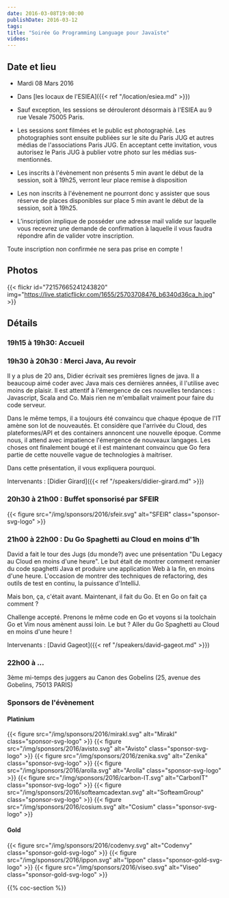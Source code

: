 ```yaml
---
date: 2016-03-08T19:00:00
publishDate: 2016-03-12
tags:
title: "Soirée Go Programming Language pour Javaïste"
videos:
---
```


## Date et lieu

- Mardi 08 Mars 2016
- Dans [les locaux de l'ESIEA]({{< ref "/location/esiea.md" >}})

- Sauf exception, les sessions se dérouleront désormais à l'ESIEA au 9 rue Vesale 75005 Paris.
- Les sessions sont filmées et le public est photographié. Les photographies sont ensuite publiées sur le site du Paris JUG et autres médias de l'associations Paris JUG. En acceptant cette invitation, vous autorisez le Paris JUG à publier votre photo sur les médias sus-mentionnés.
- Les inscrits à l'évènement non présents 5 min avant le début de la session, soit à 19h25, verront leur place remise à disposition
- Les non inscrits à l'évènement ne pourront donc y assister que sous réserve de places disponibles sur place 5 min avant le début de la session, soit à 19h25.
- L’inscription implique de posséder une adresse mail valide sur laquelle vous recevrez une demande de confirmation à laquelle il vous faudra répondre afin de valider votre inscription.

Toute inscription non confirmée ne sera pas prise en compte !


## Photos

{{< flickr id="72157665241243820" img="https://live.staticflickr.com/1655/25703708476_b6340d36ca_h.jpg" >}}


## Détails

### 19h15 à 19h30: Accueil

### 19h30 à 20h30 : Merci Java, Au revoir

Il y a plus de 20 ans, Didier écrivait ses premières lignes de java. Il a beaucoup aimé coder avec Java mais ces dernières années, il l'utilise avec moins de plaisir. Il est attentif à l'émergence de ces nouvelles tendances : Javascript, Scala and Co. Mais rien ne m'emballait vraiment pour faire du code serveur.

Dans le même temps, il a toujours été convaincu que chaque époque de l'IT amène son lot de nouveautés. Et considère que l'arrivée du Cloud, des plateformes/API et des containers annoncent une nouvelle époque. Comme nous, il attend avec impatience l'émergence de nouveaux langages. Les choses ont finalement bougé et il est maintenant convaincu que Go fera partie de cette nouvelle vague de technologies à maitriser.

Dans cette présentation, il vous expliquera pourquoi.

Intervenants : [Didier Girard]({{< ref "/speakers/didier-girard.md" >}})


### 20h30 à 21h00 : Buffet sponsorisé par SFEIR

{{< figure src="/img/sponsors/2016/sfeir.svg" alt="SFEIR" class="sponsor-svg-logo" >}}


### 21h00 à 22h00 : Du Go Spaghetti au Cloud en moins d'1h

David a fait le tour des Jugs (du monde?) avec une présentation "Du Legacy au Cloud en moins d'une heure". Le but était de montrer comment remanier du code spaghetti Java et produire une application Web à la fin, en moins d'une heure. L'occasion de montrer des techniques de refactoring, des outils de test en continu, la puissance d'IntelliJ.

Mais bon, ça, c'était avant. Maintenant, il fait du Go. Et en Go on fait ça comment ?

Challenge accepté. Prenons le même code en Go et voyons si la toolchain Go et Vim nous amènent aussi loin. Le but ? Aller du Go Spaghetti au Cloud en moins d'une heure !

Intervenants : [David Gageot]({{< ref "/speakers/david-gageot.md" >}})


### 22h00 à ...

3ème mi-temps des juggers au Canon des Gobelins (25, avenue des Gobelins, 75013 PARIS)


### Sponsors de l'évènement

#### Platinium
{{< figure src="/img/sponsors/2016/mirakl.svg" alt="Mirakl" class="sponsor-svg-logo" >}}
{{< figure src="/img/sponsors/2016/avisto.svg" alt="Avisto" class="sponsor-svg-logo" >}}
{{< figure src="/img/sponsors/2016/zenika.svg" alt="Zenika" class="sponsor-svg-logo" >}}
{{< figure src="/img/sponsors/2016/arolla.svg" alt="Arolla" class="sponsor-svg-logo" >}}
{{< figure src="/img/sponsors/2016/carbon-IT.svg" alt="CarbonIT" class="sponsor-svg-logo" >}}
{{< figure src="/img/sponsors/2016/softeamcadextan.svg" alt="SofteamGroup" class="sponsor-svg-logo" >}}
{{< figure src="/img/sponsors/2016/cosium.svg" alt="Cosium" class="sponsor-svg-logo" >}}

#### Gold
{{< figure src="/img/sponsors/2016/codenvy.svg" alt="Codenvy" class="sponsor-gold-svg-logo" >}}
{{< figure src="/img/sponsors/2016/ippon.svg" alt="Ippon" class="sponsor-gold-svg-logo" >}}
{{< figure src="/img/sponsors/2016/viseo.svg" alt="Viseo" class="sponsor-gold-svg-logo" >}}

{{% coc-section %}}
